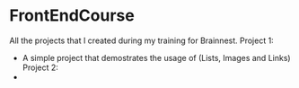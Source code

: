 # FrontEndCourse
 All the projects that I created during my training for Brainnest.
  Project 1:
  - A simple project that demostrates the usage of (Lists, Images and Links)
  Project 2:
  -
 
